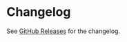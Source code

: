 # Changelog

See [GitHub Releases][releases] for the changelog.

[releases]: https://github.com/sjwall/mdx-mermaid/releases